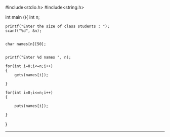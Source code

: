 #include<stdio.h>
#include<string.h>

int main (){
	int n;
	
	printf("Enter the size of class students : ");
	scanf("%d", &n);
	
	
	char names[n][50];
	
	
	printf("Enter %d names ", n);
	
	for(int i=0;i<=n;i++)
	{
		gets(names[i]);
				
	}
	
	for(int i=0;i<=n;i++)
	{
		
		puts(names[i]);
				
	}
}
_________________________________________________________________________________________________________

